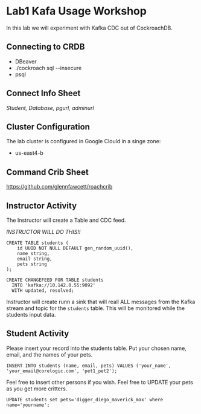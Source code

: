 # Lab1 Kafa Usage Workshop

In this lab we will experiment with Kafka CDC out of CockroachDB.


## Connecting to CRDB

* DBeaver
* ./cockroach sql --insecure
* psql

## Connect Info Sheet

*Student, Database, pgurl, adminurl*


## Cluster Configuration
The lab cluster is configured in Google Clould in a singe zone:

* us-east4-b


## Command Crib Sheet

https://github.com/glennfawcett/roachcrib



## Instructor Activity

The Instructor will create a Table and CDC feed.

*INSTRUCTOR WILL DO THIS!!*

```
CREATE TABLE students (
    id UUID NOT NULL DEFAULT gen_random_uuid(),
    name string,
    email string,
    pets string 
);

CREATE CHANGEFEED FOR TABLE students
  INTO 'kafka://10.142.0.55:9092'
  WITH updated, resolved;
```

Instructor will create runn a sink that will reall ALL messages from the Kafka stream and topic for the `students` table.  This will be monitored while the students input data.

## Student Activity

Please insert your record into the students table.  Put your chosen name, email, and the names of your pets.

```
INSERT INTO students (name, email, pets) VALUES ('your_name', 'your_email@corelogic.com', 'pet1_pet2');	
```

Feel free to insert other persons if you wish.  Feel free to UPDATE your pets as you get more critters.
```
UPDATE students set pets='digger_diego_maverick_max' where name='yourname';
```

